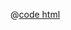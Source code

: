 <DemoWrap>
  <template #header>

### 表头分组

  </template>
  <template #tip>
  </template>
  <template #demo>
    <HeaderGroupDemo/>
  </template>

@[code html](./HeaderGroupDemo.vue)

</DemoWrap>
